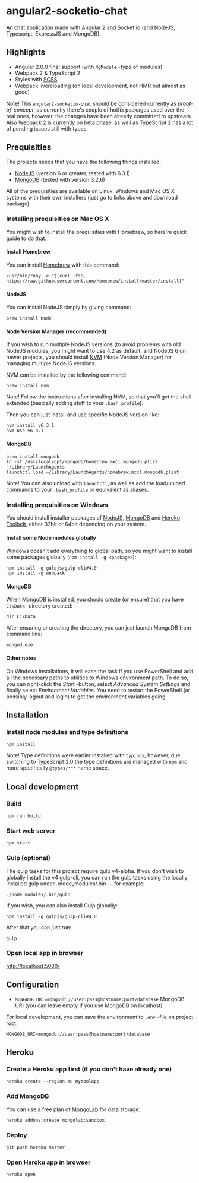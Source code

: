 # angular2-socketio-chat

An chat application made with Angular 2 and Socket.io (and NodeJS, Typescript, ExpressJS and MongoDB).

## Highlights

- Angular 2.0.0 final support (with `NgModule` -type of modules)
- Webpack 2 & TypeScript 2
- Styles with [SCSS](http://sass-lang.com/)
- Webpack livereloading (on local development, not HMR but almost as good)

Note! This `angular2-socketio-chat` should be considered currently as *proof-of-concept*, as currently there's couple of hotfix packages used over the real ones, however, the changes have been already committed to upstream. Also Webpack 2 is currently on beta phase, as well as TypeScript 2 has a lot of pending issues still with types.

## Prequisities

The projects needs that you have the following things installed:

- [NodeJS](https://nodejs.org/) (version 6 or greater, tested with 6.3.1)
- [MongoDB](https://www.mongodb.com/) (tested with version 3.2.6)

All of the prequisities are available on Linux, Windows and Mac OS X systems with their own installers (just go to links above and download package).

### Installing prequisities on Mac OS X

You might wish to install the prequisities with Homebrew, so here're quick guide to do that.

#### Install Homebrew

You can install [Homebrew](http://brew.sh/) with this command:

```
/usr/bin/ruby -e "$(curl -fsSL https://raw.githubusercontent.com/Homebrew/install/master/install)"
```

#### NodeJS

You can install NodeJS simply by giving command:

```
brew install node
```

#### Node Version Manager (recommended)

If you wish to run multiple NodeJS versions (to avoid problems with old NodeJS modules, you might want to use 4.2 as default, and NodeJS 6 on newer projects, you should install [NVM](https://github.com/creationix/nvm) (Node Version Manager) for managing multiple NodeJS versions.

NVM can be installed by the following command:

```
brew install nvm
```

Note! Follow the instructions after installing NVM, so that you'll get the shell extended (basically adding stuff to your `.bash_profile`).

Then you can just install and use specific NodeJS version like:

```
nvm install v6.3.1
nvm use v6.3.1
```

#### MongoDB

```
brew install mongodb
ln -sf /usr/local/opt/mongodb/homebrew.mxcl.mongodb.plist ~/Library/LaunchAgents
launchctl load ~/Library/LaunchAgents/homebrew.mxcl.mongodb.plist
```

Note! You can also unload with `launchctl`, as well as add the load/unload commands to your `.bash_profile` or equivalent as aliases.

### Installing prequisities on Windows

You should install installer packages of [NodeJS](https://nodejs.org/en/download/current/), [MongoDB](https://www.mongodb.com/download-center) and [Heroku Toolbelt](https://toolbelt.heroku.com/windows), either 32bit or 64bit depending on your system.

#### Install some Node modules globally

Windows doesn't add everything to global path, so you might want to install some packages globally (`npm install -g <package>`):

```
npm install -g gulpjs/gulp-cli#4.0
npm install -g webpack
```

#### MongoDB

When MongoDB is installed, you should create (or ensure) that you have `C:\Data` -directory created:

```
dir C:\Data
```

After ensuring or creating the directory, you can just launch MongoDB from command line:

```
mongod.exe
```

#### Other notes

On Windows installations, it will ease the task if you use PowerShell and add all the necessary paths to utilities to Windows environment path. To do so, you can right-click the *Start* -button, select *Advanced System Settings* and finally select *Environment Variables*. You need to restart the PowerShell (or possibly logout and login) to get the environment variables going.

## Installation

### Install node modules and type definitions

```
npm install
```

Note! Type definitions were earlier installed with `typings`, however, due switching to TypeScript 2.0 the type definitions are managed with `npm` and more specifically `@types/***` name space.

## Local development

### Build

```
npm run build
```

### Start web server

```
npm start
```

### Gulp (optional)

The gulp tasks for this project require gulp v4-alpha. If you don't wish to globally install the v4 gulp-cli, you can run the gulp tasks using the locally installed gulp under ./node_modules/.bin — for example:

```
./node_modules/.bin/gulp
```

If you wish, you can also install Gulp globally:

```
npm install -g gulpjs/gulp-cli#4.0
```

After that you can just run:

```
gulp
```

### Open local app in browser

[http://localhost:5000/](http://localhost:5000/)

## Configuration

- `MONGODB_URI=mongodb://user:pass@hostname:port/database` MongoDB URI (you can leave empty if you use MongoDB on localhost)

For local development, you can save the environment to `.env` -file on project root:

```
MONGODB_URI=mongodb://user:pass@hostname:port/database
```

## Heroku

### Create a Heroku app first (if you don't have already one)

```
heroku create --region eu mycoolapp
```

### Add MongoDB

You can use a free plan of [MongoLab](https://elements.heroku.com/addons/mongolab) for data storage:

```
heroku addons:create mongolab:sandbox
```

### Deploy

```
git push heroku master
```

### Open Heroku app in browser

```
heroku open
```

